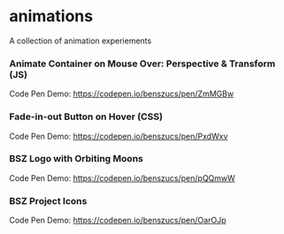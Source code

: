 # animations
A collection of animation experiements

### Animate Container on Mouse Over: Perspective & Transform (JS)
Code Pen Demo:  https://codepen.io/benszucs/pen/ZmMGBw

### Fade-in-out Button on Hover (CSS)
Code Pen Demo: https://codepen.io/benszucs/pen/PxdWxv

### BSZ Logo with Orbiting Moons
Code Pen Demo: https://codepen.io/benszucs/pen/pQQmwW

### BSZ Project Icons
Code Pen Demo: https://codepen.io/benszucs/pen/OarOJp
